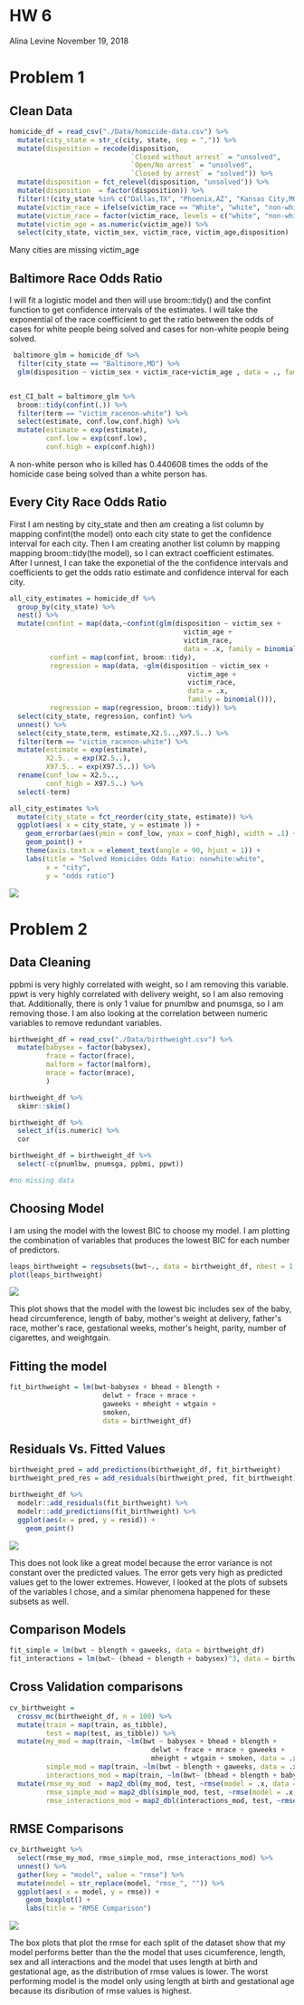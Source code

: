 HW 6
================
Alina Levine
November 19, 2018

Problem 1
=========

Clean Data
----------

``` r
homicide_df = read_csv("./Data/homicide-data.csv") %>%
  mutate(city_state = str_c(city, state, sep = ",")) %>%
  mutate(disposition = recode(disposition, 
                              `Closed without arrest` = "unsolved", 
                              `Open/No arrest` = "unsolved",
                              `Closed by arrest` = "solved")) %>%
  mutate(disposition = fct_relevel(disposition, "unsolved")) %>%
  mutate(disposition  = factor(disposition)) %>%
  filter(!(city_state %in% c("Dallas,TX", "Phoenix,AZ", "Kansas City,MO", "Tulsa,AL"))) %>%
  mutate(victim_race = ifelse(victim_race == "White", "white", "non-white")) %>%
  mutate(victim_race = factor(victim_race, levels = c("white", "non-white"))) %>%
  mutate(victim_age = as.numeric(victim_age)) %>%
  select(city_state, victim_sex, victim_race, victim_age,disposition)
```

Many cities are missing victim\_age

Baltimore Race Odds Ratio
-------------------------

I will fit a logistic model and then will use broom::tidy() and the confint function to get confidence intervals of the estimates. I will take the exponential of the race coefficient to get the ratio between the odds of cases for white people being solved and cases for non-white people being solved.

``` r
 baltimore_glm = homicide_df %>%
  filter(city_state == "Baltimore,MD") %>%
  glm(disposition ~ victim_sex + victim_race+victim_age , data = ., family = binomial())


est_CI_balt = baltimore_glm %>%
  broom::tidy(confint(.)) %>%
  filter(term == "victim_racenon-white") %>%
  select(estimate, conf.low,conf.high) %>%
  mutate(estimate = exp(estimate),
         conf.low = exp(conf.low),
         conf.high = exp(conf.high))
```

A non-white person who is killed has 0.440608 times the odds of the homicide case being solved than a white person has.

Every City Race Odds Ratio
--------------------------

First I am nesting by city\_state and then am creating a list column by mapping confint(the model) onto each city state to get the confidence interval for each city. Then I am creating another list column by mapping mapping broom::tidy(the model), so I can extract coefficient estimates. After I unnest, I can take the exponetial of the the confidence intervals and coefficients to get the odds ratio estimate and confidence interval for each city.

``` r
all_city_estimates = homicide_df %>%
  group_by(city_state) %>%
  nest() %>%
  mutate(confint = map(data,~confint(glm(disposition ~ victim_sex + 
                                           victim_age + 
                                           victim_race, 
                                           data = .x, family = binomial()))),
          confint = map(confint, broom::tidy),
          regression = map(data, ~glm(disposition ~ victim_sex + 
                                            victim_age + 
                                            victim_race, 
                                            data = .x, 
                                            family = binomial())),
          regression = map(regression, broom::tidy)) %>%
  select(city_state, regression, confint) %>%
  unnest() %>%
  select(city_state,term, estimate,X2.5..,X97.5..) %>%
  filter(term == "victim_racenon-white") %>%
  mutate(estimate = exp(estimate),
         X2.5.. = exp(X2.5..),
         X97.5.. = exp(X97.5..)) %>%
  rename(conf_low = X2.5..,
         conf_high = X97.5..) %>%
  select(-term)

all_city_estimates %>%
  mutate(city_state = fct_reorder(city_state, estimate)) %>%
  ggplot(aes( x = city_state, y = estimate )) +
    geom_errorbar(aes(ymin = conf_low, ymax = conf_high), width = .1) +
    geom_point() +
    theme(axis.text.x = element_text(angle = 90, hjust = 1)) +
    labs(title = "Solved Homicides Odds Ratio: nonwhite:white",
         x = "city",
         y = "odds ratio")
```

![](p8105_hw6_al3851_files/figure-markdown_github/all%20city%20odds%20ratio-1.png)

Problem 2
=========

Data Cleaning
-------------

ppbmi is very highly correlated with weight, so I am removing this variable. ppwt is very highly correlated with delivery weight, so I am also removing that. Additionally, there is only 1 value for pnumlbw and pnumsga, so I am removing those. I am also looking at the correlation between numeric variables to remove redundant variables.

``` r
birthweight_df = read_csv("./Data/birthweight.csv") %>%
  mutate(babysex = factor(babysex),
         frace = factor(frace),
         malform = factor(malform),
         mrace = factor(mrace),
         )  

birthweight_df %>%
  skimr::skim()

birthweight_df %>%
  select_if(is.numeric) %>%
  cor

birthweight_df = birthweight_df %>%
  select(-c(pnumlbw, pnumsga, ppbmi, ppwt))

#no missing data
```

Choosing Model
--------------

I am using the model with the lowest BIC to choose my model. I am plotting the combination of variables that produces the lowest BIC for each number of predictors.

``` r
leaps_birthweight = regsubsets(bwt~., data = birthweight_df, nbest = 1, nvmax = 16)
plot(leaps_birthweight)
```

![](p8105_hw6_al3851_files/figure-markdown_github/BIC%20criteria-1.png)

This plot shows that the model with the lowest bic includes sex of the baby, head circumference, length of baby, mother's weight at delivery, father's race, mother's race, gestational weeks, mother's height, parity, number of cigarettes, and weightgain.

Fitting the model
-----------------

``` r
fit_birthweight = lm(bwt~babysex + bhead + blength + 
                       delwt + frace + mrace + 
                       gaweeks + mheight + wtgain + 
                       smoken, 
                       data = birthweight_df)
```

Residuals Vs. Fitted Values
---------------------------

``` r
birthweight_pred = add_predictions(birthweight_df, fit_birthweight)
birthweight_pred_res = add_residuals(birthweight_pred, fit_birthweight)

birthweight_df %>% 
  modelr::add_residuals(fit_birthweight) %>% 
  modelr::add_predictions(fit_birthweight) %>%
  ggplot(aes(x = pred, y = resid)) +
    geom_point()
```

![](p8105_hw6_al3851_files/figure-markdown_github/residuals%20versus%20fitted%20value%20plots-1.png)

This does not look like a great model because the error variance is not constant over the predicted values. The error gets very high as predicted values get to the lower extremes. However, I looked at the plots of subsets of the variables I chose, and a similar phenomena happened for these subsets as well.

Comparison Models
-----------------

``` r
fit_simple = lm(bwt ~ blength + gaweeks, data = birthweight_df)
fit_interactions = lm(bwt~ (bhead + blength + babysex)^3, data = birthweight_df)
```

Cross Validation comparisons
----------------------------

``` r
cv_birthweight = 
  crossv_mc(birthweight_df, n = 100) %>%
  mutate(train = map(train, as_tibble),
         test = map(test, as_tibble)) %>%
  mutate(my_mod = map(train, ~lm(bwt ~ babysex + bhead + blength + 
                                   delwt + frace + mrace + gaweeks + 
                                   mheight + wtgain + smoken, data = .x)),
         simple_mod = map(train, ~lm(bwt ~ blength + gaweeks, data = .x)),
         interactions_mod = map(train, ~lm(bwt~ (bhead + blength + babysex)^3, data = .x))) %>% 
  mutate(rmse_my_mod  = map2_dbl(my_mod, test, ~rmse(model = .x, data = .y)),
         rmse_simple_mod = map2_dbl(simple_mod, test, ~rmse(model = .x, data = .y)),
         rmse_interactions_mod = map2_dbl(interactions_mod, test, ~rmse(model = .x, data = .y)))
```

RMSE Comparisons
----------------

``` r
cv_birthweight %>%
  select(rmse_my_mod, rmse_simple_mod, rmse_interactions_mod) %>%
  unnest() %>%
  gather(key = "model", value = "rmse") %>%
  mutate(model = str_replace(model, "rmse_", "")) %>%
  ggplot(aes( x = model, y = rmse)) +
    geom_boxplot() +
    labs(title = "RMSE Comparison")
```

![](p8105_hw6_al3851_files/figure-markdown_github/compare%20rmse-1.png)

The box plots that plot the rmse for each split of the dataset show that my model performs better than the the model that uses cicumference, length, sex and all interactions and the model that uses length at birth and gestational age, as the distribution of rmse values is lower. The worst performing model is the model only using length at birth and gestational age because its disribution of rmse values is highest.
